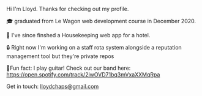 
Hi I'm Lloyd. Thanks for checking out my profile.


🎓 graduated from Le Wagon web development course in December 2020.

🏨 I've since finshed a Housekeeping web app for a hotel.   

🔒 Right now I'm working on a staff rota system alongside a reputation management tool but they're private repos

🎸Fun fact: I play guitar! Check out our band here: https://open.spotify.com/track/2iwOVD71bq3mVxaXXMqRpa

Get in touch: lloydchaps@gmail.com
